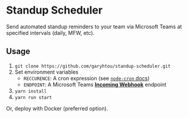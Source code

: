# Standup Scheduler

Send automated standup reminders to your team via Microsoft Teams at specified
intervals (daily, MFW, etc).

## Usage

1. `git clone https://github.com/garyhtou/standup-scheduler.git`
2. Set environment variables
	- `RECCURENCE`: A cron expression (see [`node-cron` docs](https://github.com/node-cron/node-cron#cron-syntax))
	- `ENDPOINT`: A Microsoft Teams [**Incoming Webhook**](https://learn.microsoft.com/en-us/microsoftteams/platform/webhooks-and-connectors/how-to/add-incoming-webhook) endpoint
3. `yarn install`
4. `yarn run start`

Or, deploy with Docker (preferred option).
